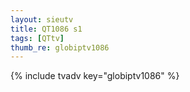 ```yaml
--- 
layout: sieutv
title: QT1086 s1
tags: [QTtv]
thumb_re: globiptv1086
---
```

{% include tvadv key="globiptv1086" %} 

